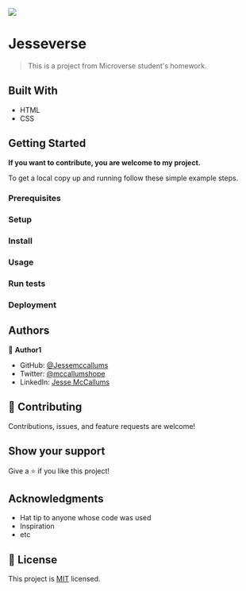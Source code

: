![](https://img.shields.io/badge/Microverse-blueviolet)

# Jesseverse

> This is a project from Microverse student's homework.


## Built With 

- HTML
- CSS

## Getting Started

**If you want to contribute, you are welcome to my project.**

To get a local copy up and running follow these simple example steps.

### Prerequisites

### Setup

### Install

### Usage

### Run tests

### Deployment



## Authors

👤 **Author1**

- GitHub: [@Jessemccallums](https://github.com/Jessemccallums)
- Twitter: [@mccallumshope](https://twitter.com/mccallumshope)
- LinkedIn: [Jesse McCallums](https://www.linkedin.com/in/jesse-mccallums-7225a4237/)

## 🤝 Contributing

Contributions, issues, and feature requests are welcome!

## Show your support

Give a ⭐️ if you like this project!

## Acknowledgments

- Hat tip to anyone whose code was used
- Inspiration
- etc

## 📝 License

This project is [MIT](./MIT.md) licensed.
